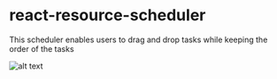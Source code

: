 # react-resource-scheduler
This scheduler enables users to drag and drop tasks while keeping the order of the tasks


![alt text](https://raw.githubusercontent.com/weihsuanchou/react-resource-scheduler/branch/path/to/img.png)
